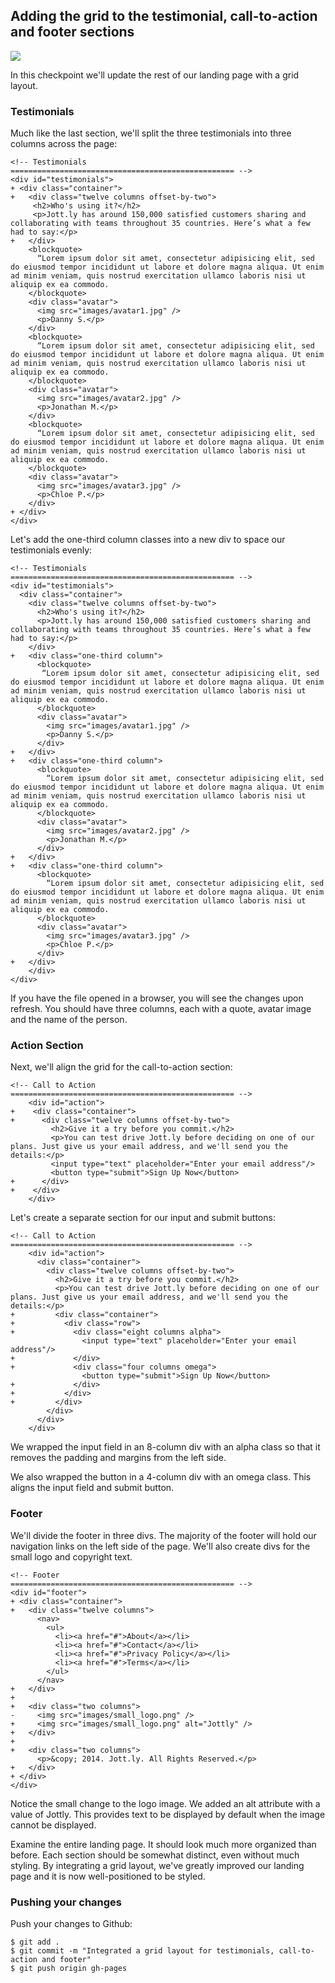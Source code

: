 ## Adding the grid to the testimonial, call-to-action and footer sections

![](http://cl.ly/WHRe/10-testimonials.png)

In this checkpoint we'll update the rest of our landing page with a grid layout.

### Testimonials

Much like the last section, we'll split the three testimonials into three columns across the page:

```html(index.html)
<!-- Testimonials
================================================== -->
<div id="testimonials">
+ <div class="container">
+   <div class="twelve columns offset-by-two">
     <h2>Who's using it?</h2>
     <p>Jott.ly has around 150,000 satisfied customers sharing and collaborating with teams throughout 35 countries. Here’s what a few had to say:</p>
+   </div>
    <blockquote>
      “Lorem ipsum dolor sit amet, consectetur adipisicing elit, sed do eiusmod tempor incididunt ut labore et dolore magna aliqua. Ut enim ad minim veniam, quis nostrud exercitation ullamco laboris nisi ut aliquip ex ea commodo.
    </blockquote>
    <div class="avatar">
      <img src="images/avatar1.jpg" />
      <p>Danny S.</p>
    </div>
    <blockquote>
      “Lorem ipsum dolor sit amet, consectetur adipisicing elit, sed do eiusmod tempor incididunt ut labore et dolore magna aliqua. Ut enim ad minim veniam, quis nostrud exercitation ullamco laboris nisi ut aliquip ex ea commodo.
    </blockquote>
    <div class="avatar">
      <img src="images/avatar2.jpg" />
      <p>Jonathan M.</p>
    </div>
    <blockquote>
      “Lorem ipsum dolor sit amet, consectetur adipisicing elit, sed do eiusmod tempor incididunt ut labore et dolore magna aliqua. Ut enim ad minim veniam, quis nostrud exercitation ullamco laboris nisi ut aliquip ex ea commodo.
    </blockquote>
    <div class="avatar">
      <img src="images/avatar3.jpg" />
      <p>Chloe P.</p>
    </div>
+ </div>
</div>
```

Let's add the one-third column classes into a new div to space our testimonials evenly:

```html(index.html)
<!-- Testimonials
================================================== -->
<div id="testimonials">
  <div class="container">
    <div class="twelve columns offset-by-two">
      <h2>Who's using it?</h2>
      <p>Jott.ly has around 150,000 satisfied customers sharing and collaborating with teams throughout 35 countries. Here’s what a few had to say:</p>
    </div>
+   <div class="one-third column">
      <blockquote>
       “Lorem ipsum dolor sit amet, consectetur adipisicing elit, sed do eiusmod tempor incididunt ut labore et dolore magna aliqua. Ut enim ad minim veniam, quis nostrud exercitation ullamco laboris nisi ut aliquip ex ea commodo.
      </blockquote>
      <div class="avatar">
        <img src="images/avatar1.jpg" />
        <p>Danny S.</p>
      </div>
+   </div>
+   <div class="one-third column">
      <blockquote>
        “Lorem ipsum dolor sit amet, consectetur adipisicing elit, sed do eiusmod tempor incididunt ut labore et dolore magna aliqua. Ut enim ad minim veniam, quis nostrud exercitation ullamco laboris nisi ut aliquip ex ea commodo.
      </blockquote>
      <div class="avatar">
        <img src="images/avatar2.jpg" />
        <p>Jonathan M.</p>
      </div>
+   </div>
+   <div class="one-third column">
      <blockquote>
        “Lorem ipsum dolor sit amet, consectetur adipisicing elit, sed do eiusmod tempor incididunt ut labore et dolore magna aliqua. Ut enim ad minim veniam, quis nostrud exercitation ullamco laboris nisi ut aliquip ex ea commodo.
      </blockquote>
      <div class="avatar">
        <img src="images/avatar3.jpg" />
        <p>Chloe P.</p>
      </div>
+   </div>
	</div>
</div>
```

If you have the file opened in a browser, you will see the changes upon refresh. You should have three columns, each with a quote, avatar image and the name of the person.

### Action Section

Next, we'll align the grid for the call-to-action section:

```html(index.html)
<!-- Call to Action
================================================== -->
    <div id="action">
+    <div class="container">
+      <div class="twelve columns offset-by-two">
         <h2>Give it a try before you commit.</h2>
         <p>You can test drive Jott.ly before deciding on one of our plans. Just give us your email address, and we'll send you the details:</p>
         <input type="text" placeholder="Enter your email address"/>
         <button type="submit">Sign Up Now</button>  
+      </div>
+    </div>
    </div>
```

Let's create a separate section for our input and submit buttons:

```html(index.html)
<!-- Call to Action
================================================== -->
    <div id="action">
      <div class="container">
        <div class="twelve columns offset-by-two">
          <h2>Give it a try before you commit.</h2>
          <p>You can test drive Jott.ly before deciding on one of our plans. Just give us your email address, and we'll send you the details:</p>
+         <div class="container">
+           <div class="row">
+             <div class="eight columns alpha">
                <input type="text" placeholder="Enter your email address"/>
+             </div>
+             <div class="four columns omega">
                <button type="submit">Sign Up Now</button>
+             </div>
+           </div>
+         </div>
        </div>
      </div>
    </div>
 ```

We wrapped the input field in an 8-column div with an alpha class so that it removes the padding and margins from the left side.

We also wrapped the button in a 4-column div with an omega class. This aligns the input field and submit button.

### Footer

We'll divide the footer in three divs. The majority of the footer will hold our navigation links on the left side of the page. We'll also create divs for the small logo and copyright text.

```html(index.html)
<!-- Footer
================================================== -->
<div id="footer">
+ <div class="container">
+   <div class="twelve columns">
      <nav>
        <ul>
          <li><a href="#">About</a></li>
          <li><a href="#">Contact</a></li>
          <li><a href="#">Privacy Policy</a></li>
          <li><a href="#">Terms</a></li>
        </ul>
      </nav>
+   </div>
+
+   <div class="two columns">
-     <img src="images/small_logo.png" />
+     <img src="images/small_logo.png" alt="Jottly" />
+   </div>
+
+   <div class="two columns">
      <p>&copy; 2014. Jott.ly. All Rights Reserved.</p>
+   </div>
+ </div>
</div>
```

Notice the small change to the logo image. We added an alt attribute with a value of Jottly. This provides text to be displayed by default when the image cannot be displayed.

Examine the entire landing page. It should look much more organized than before. Each section should be somewhat distinct, even without much styling. By integrating a grid layout, we've greatly improved our landing page and it is now well-positioned to be styled.

### Pushing your changes

Push your changes to Github:

```bash(Terminal)
$ git add .
$ git commit -m "Integrated a grid layout for testimonials, call-to-action and footer"
$ git push origin gh-pages
```
